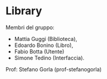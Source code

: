 # Library

Membri del gruppo:

- Mattia Guggi (Biblioteca),
- Edoardo Bonino (Libro),
- Fabio Botta (Utente)
- Simone Tedino (Interfaccia).

Prof: Stefano Gorla (prof-stefanogorla)
